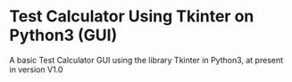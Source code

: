 # Test Calculator Using Tkinter on Python3 (GUI)


A basic Test Calculator GUI using the library Tkinter in Python3, at present in version V1.0
